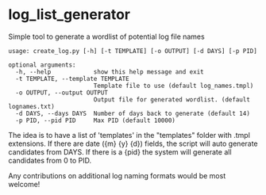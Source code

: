 # log_list_generator
Simple tool to generate a wordlist of potential log file names

```
usage: create_log.py [-h] [-t TEMPLATE] [-o OUTPUT] [-d DAYS] [-p PID]

optional arguments:
  -h, --help            show this help message and exit
  -t TEMPLATE, --template TEMPLATE
                        Template file to use (default log_names.tmpl)
  -o OUTPUT, --output OUTPUT
                        Output file for generated wordlist. (default lognames.txt)
  -d DAYS, --days DAYS  Number of days back to generate (default 14)
  -p PID, --pid PID     Max PID (default 10000)

```

The idea is to have a list of 'templates' in the "templates" folder with .tmpl extensions. If there are date ({m} {y} {d}) fields, the script will auto generate candidates from DAYS. If there is a {pid} the system will generate all candidates from 0 to PID.

Any contributions on additional log naming formats would be most welcome!